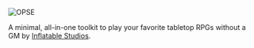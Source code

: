![OPSE](https://www.drivethrurpg.com/images/18394/337254.png)

A minimal, all-in-one toolkit to play your favorite tabletop RPGs without a GM by [Inflatable Studios](https://www.drivethrurpg.com/browse/pub/18394/Inflatable-Studios).
